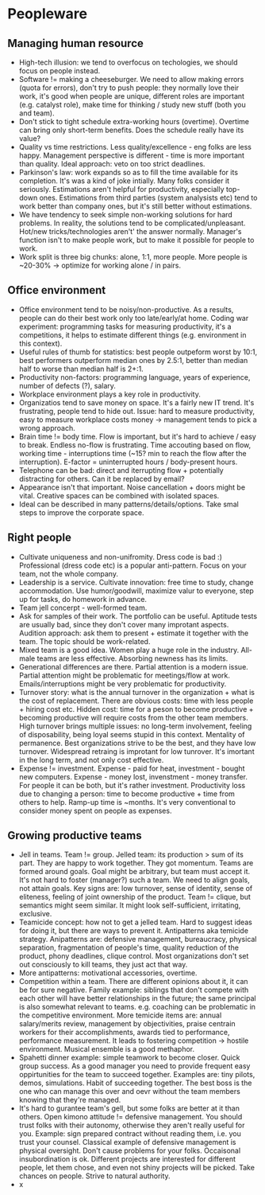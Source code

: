 # Peopleware

## Managing human resource

*  High-tech illusion: we tend to overfocus on techologies, we should focus on people instead.
*  Software != making a cheeseburger. We need to allow making errors (quota for errors), don't try to push people: they normally love their work, it's good when people are unique, different roles are important (e.g. catalyst role), make time for thinking / study new stuff (both you and team).
*  Don't stick to tight schedule extra-working hours (overtime). Overtime can bring only short-term benefits. Does the schedule really have its value?
*  Quality vs time restrictions. Less quality/excellence - eng folks are less happy. Management perspective is different - time is more important than quality. Ideal approach: veto on too strict deadlines.
*  Parkinson's law: work expands so as to fill the time available for its completion. It's was a kind of joke intially. Many folks consider it seriously. Estimations aren't helpful for productivity, especially top-down ones. Estimations from third parties (system analysists etc) tend to work better than company ones, but it's still better without estimations. 
*  We have tendency to seek simple non-working solutions for hard problems. In reality, the solutions tend to be complicated/unpleasant. Hot/new tricks/technologies aren't' the answer normally. Manager's function isn't to make people work, but to make it possible for people to work.
*  Work split is three big chunks: alone, 1:1, more people. More people is ~20-30% -> optimize for working alone / in pairs.

## Office environment

*  Office environment tend to be noisy/non-productive. As a results, people can do their best work only too late/early/at home. Coding war experiment: programming tasks for measuring productivity, it's a competitions, it helps to estimate different things (e.g. environment in this context). 
*  Useful rules of thumb for statistics: best people outpeform worst by 10:1, best performers outperform median ones by 2.5:1, better than median half to worse than median half is 2+:1.
*  Productivity non-factors: programming language, years of experience, number of defects (?), salary.
*  Workplace environment plays a key role in productivity.
*  Organizatios tend to save money on space. It's a fairly new IT trend. It's frustrating, people tend to hide out. Issue: hard to measure productivity, easy to measure workplace costs money -> management tends to pick a wrong approach.
*  Brain time != body time. Flow is important, but it's hard to achieve / easy to break. Endless no-flow is frustrating. Time accouting based on flow, working time - interruptions time (~15? min to reach the flow after the interruption). E-factor = uninterrupted hours / body-present hours.  
*  Telephone can be bad: direct and iterrupting flow + potentially distracting for others. Can it be replaced by email?
*  Appearance isn't that important. Noise cancellation + doors might be vital. Creative spaces can be combined with isolated spaces.
*  Ideal can be described in many patterns/details/options. Take smal steps to improve the corporate space.

## Right people

*  Cultivate uniqueness and non-unifromity. Dress code is bad :) Professional (dress code etc) is a popular anti-pattern. Focus on your team, not the whole company.
*  Leadership is a service. Cultivate innovation: free time to study, change accommodation. Use humor/goodwill, maximize valur to everyone, step up for tasks, do homework in advance.
*  Team jell concerpt - well-formed team.
*  Ask for samples of their work. The portfolio can be useful. Aptitude tests are usually bad, since they don't cover many improtant aspects. Audition approach: ask them to present + estimate it together with the team. The topic should be work-related.
*  Mixed team is a good idea. Women play a huge role in the industry. All-male teams are less effective. Absorbing newness has its limits.
*  Generational differences are there. Partial attention is a modern issue. Partial attention might be problematic for meetings/flow at work. Emails/interruptions might be very problematic for productivity.
*  Turnover story: what is the annual turnover in the organization + what is the cost of replacement. There are obvious costs: time with less people + hiring cost etc. Hidden cost: time for a peson to become productive + becoming productive will require costs from the other team members. High turnover brings multiple issues: no long-term involvement, feeling of disposability, being loyal seems stupid in this context. Mentality of permanence.  Best organizations strive to be the best, and they have low turnover. Widespread retraing is improtant for low tunrover. It's imortant in the long term, and not only cost effective.
*  Expense != investment. Expense - paid for heat, investment - bought new computers. Expense - money lost, invenstment - money transfer. For people it can be both, but it's rather investment. Productivity loss due to changing a person: time to become productive + time from others to help. Ramp-up time is ~months. It's very conventional to consider money spent on people as expenses.

## Growing productive teams

*  Jell in teams. Team != group. Jelled team: its production > sum of its part. They are happy to work together. They got momentum. Teams are formed around goals. Goal might be arbitrary, but team must accept it. It's not hard to foster (manager?) such a team. We need to align goals, not attain goals. Key signs are: low turnover, sense of identity, sense of eliteness, feeling of joint ownership of the product. Team != clique, but semantics might seem similar. It might look self-sufficient, irritating, exclusive.
*  Teamicide concept: how not to get a jelled team. Hard to suggest ideas for doing it, but there are ways to prevent it. Antipatterns aka temicide strategy. Anipatterns are: defensive management, bureaucracy, physical separation, fragmentation of people's time, quality reduction of the product, phony deadlines, clique control. Most organizations don't set out consciously to kill teams, they just act that way.
*  More antipatterns: motivational accessories, overtime.
*  Competition within a team. There are different opinions about it, it can be for sure negative. Family example: siblings that don't compete with each other will have better relationships in the future; the same principal is also somewhat relevant to teams. e.g. coaching can be problematic in the competitive environment. More temicide items are: annual salary/merits review, management by objectivities, praise centrain workers for their accomplishments, awards tied to performance, performance measurement.  It leads to fostering competition -> hostile environment. Musical ensemble is a good methaphor.
*  Spahetti dinner example: simple teamwork to become closer. Quick group success. As a good manager you need to provide frequent easy oppirtunities for the team to succeed together. Examples are: tiny pilots, demos, simulations. Habit of succeeding together. The best boss is the one who can manage this over and oevr without the team members knowing that they're managed.
*  It's hard to gurantee team's gell, but some folks are better at it than others. Open kimono attitude != defensive management. You should trust folks with their autonomy, otherwise they aren't really useful for you. Example: sign prepared contract without reading them, i.e. you trust your counsel. Classical example of defensive management is physical oversight. Don't cause problems for your folks. Occaisonal insubordination is ok. Different projects are interested for different people, let them chose, and even not shiny projects will be picked. Take chances on people. Strive to natural authority.
*  x
